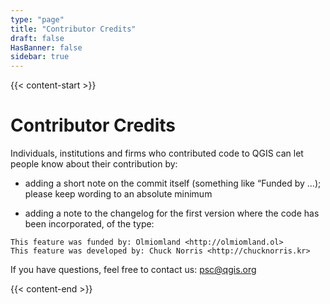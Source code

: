 ```yaml
---
type: "page"
title: "Contributor Credits"
draft: false
HasBanner: false
sidebar: true
---
```


{{< content-start >}}

# Contributor Credits
Individuals, institutions and firms who contributed code to QGIS can let people know about their contribution by:

*   adding a short note on the commit itself (something like “Funded by …); please keep wording to an absolute minimum
    
*   adding a note to the changelog for the first version where the code has been incorporated, of the type:
    
```
This feature was funded by: Olmiomland <http://olmiomland.ol>
This feature was developed by: Chuck Norris <http://chucknorris.kr>
```
    

If you have questions, feel free to contact us: [psc@qgis.org](mailto:psc@qgis.org)

{{< content-end >}}